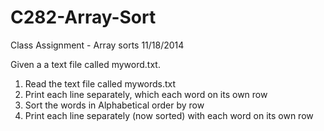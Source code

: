 # C282-Array-Sort
Class Assignment - Array sorts
11/18/2014

Given a a text file called myword.txt.
  1) Read the text file called mywords.txt
  2) Print each line separately, which each word on its own row
  3) Sort the words in Alphabetical order by row
  4) Print each line separately (now sorted) with each word on its own row
